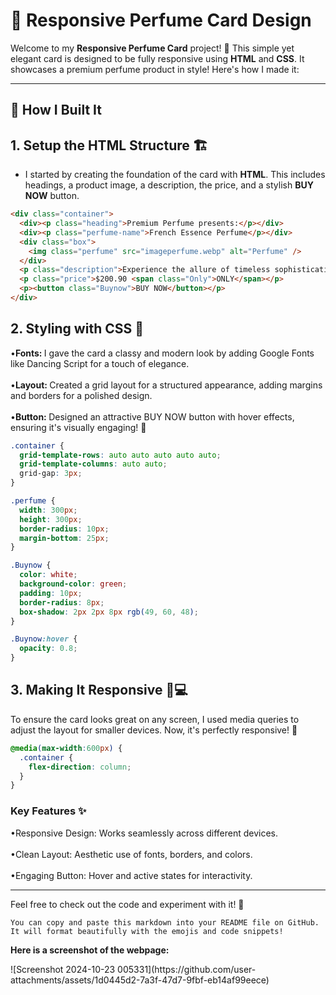 # 🌟 Responsive Perfume Card Design

Welcome to my **Responsive Perfume Card** project! 💫 This simple yet elegant card is designed to be fully responsive using **HTML** and **CSS**. It showcases a premium perfume product in style! Here's how I made it:

---

## 🔨 How I Built It

## 1. Setup the HTML Structure 🏗️
   - I started by creating the foundation of the card with **HTML**. This includes headings, a product image, a description, the price, and a stylish **BUY NOW** button.

```html
<div class="container">
  <div><p class="heading">Premium Perfume presents:</p></div>
  <div><p class="perfume-name">French Essence Perfume</p></div>
  <div class="box">
    <img class="perfume" src="imageperfume.webp" alt="Perfume" />
  </div>
  <p class="description">Experience the allure of timeless sophistication with French Essence Perfume, crafted to evoke elegance and confidence...</p>
  <p class="price">$200.90 <span class="Only">ONLY</span></p>
  <p><button class="Buynow">BUY NOW</button></p>
</div>
```
## 2. Styling with CSS 🎨
•<strong>Fonts: </strong>I gave the card a classy and modern look by adding Google Fonts like Dancing Script for a touch of elegance.<br><br>
•<strong>Layout: </strong>Created a grid layout for a structured appearance, adding margins and borders for a polished design.<br><br>
•<strong>Button: </strong>Designed an attractive BUY NOW button with hover effects, ensuring it's visually engaging! 🛒<br>

```css
.container {
  grid-template-rows: auto auto auto auto auto;
  grid-template-columns: auto auto;
  grid-gap: 3px;
}

.perfume {
  width: 300px;
  height: 300px;
  border-radius: 10px;
  margin-bottom: 25px;
}

.Buynow {
  color: white;
  background-color: green;
  padding: 10px;
  border-radius: 8px;
  box-shadow: 2px 2px 8px rgb(49, 60, 48);
}

.Buynow:hover {
  opacity: 0.8;
}
```
## 3. Making It Responsive 📱💻
To ensure the card looks great on any screen, I used media queries to adjust the layout for smaller devices. Now, it's perfectly responsive! 🙌

```css
@media(max-width:600px) {
  .container {
    flex-direction: column;
  }
}
```

### Key Features ✨ <br>
•Responsive Design: Works seamlessly across different devices.<br><br>
•Clean Layout: Aesthetic use of fonts, borders, and colors.<br><br>
•Engaging Button: Hover and active states for interactivity.<br>

---
Feel free to check out the code and experiment with it! 🚀
```
You can copy and paste this markdown into your README file on GitHub. It will format beautifully with the emojis and code snippets!
```

<P><strong>Here is a screenshot of the webpage:</strong></P>
![Screenshot 2024-10-23 005331](https://github.com/user-attachments/assets/1d0445d2-7a3f-47d7-9fbf-eb14af99eece)
